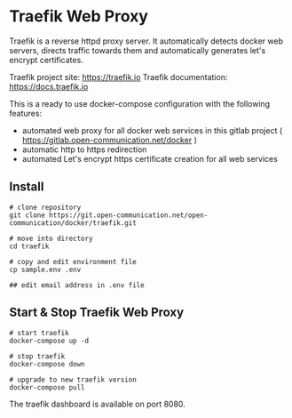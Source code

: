 # Traefik Web Proxy

Traefik is a reverse httpd proxy server.
It automatically detects docker web servers, directs traffic towards them
and automatically generates let's encrypt certificates.

Traefik project site: https://traefik.io 
Traefik documentation: https://docs.traefik.io

This is a ready to use docker-compose configuration with the following features:

* automated web proxy for all docker web services in this gitlab project ( https://gitlab.open-communication.net/docker )
* automatic http to https redirection
* automated Let's encrypt https certificate creation for all web services


## Install

```
# clone repository
git clone https://git.open-communication.net/open-communication/docker/traefik.git

# move into directory
cd traefik

# copy and edit environment file
cp sample.env .env

## edit email address in .env file
```


## Start & Stop Traefik Web Proxy

```
# start traefik
docker-compose up -d

# stop traefik
docker-compose down

# upgrade to new traefik version
docker-compose pull
```

The traefik dashboard is available on port 8080.

